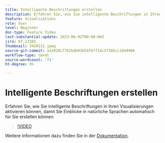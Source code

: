 ```yaml
---
title: Intelligente Beschriftungen erstellen
description: Erfahren Sie, wie Sie intelligente Beschriftungen in Ihren Visualisierungen aktivieren können, damit Sie Einblicke in natürliche Sprachen automatisch für Sie erstellen können.
feature: Visualizations
role: User
level: Beginner
doc-type: Feature Video
last-substantial-update: 2023-06-02T00:00:00Z
jira: KT-13383
thumbnail: 3420131.jpeg
source-git-commit: a2a920c7762bdb93b54fbff1dc5f36bcc10e9400
workflow-type: tm+mt
source-wordcount: '71'
ht-degree: 9%

---
```



# Intelligente Beschriftungen erstellen

Erfahren Sie, wie Sie intelligente Beschriftungen in Ihren Visualisierungen aktivieren können, damit Sie Einblicke in natürliche Sprachen automatisch für Sie erstellen können.

>[!VIDEO](https://video.tv.adobe.com/v/3420131/?learn=on)

Weitere Informationen dazu finden Sie in der [Dokumentation](https://experienceleague.adobe.com/docs/analytics-platform/using/cja-workspace/visualizations/intelligent-captions.html?lang=en).

